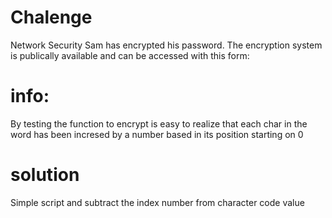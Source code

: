 
# Chalenge
Network Security Sam has encrypted his password. The encryption system is publically available and can be accessed with this form:

# info: 
By testing the function to encrypt is easy to realize that each char in the word has been incresed by a number based in its position starting on 0

# solution
Simple script and subtract the index number from character code value 